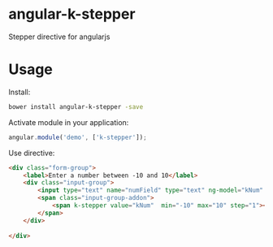 # angular-k-stepper
Stepper directive for angularjs

# Usage

Install:
```bash
bower install angular-k-stepper -save
```

Activate module in your application:

```javascript
angular.module('demo', ['k-stepper']);
```

Use directive:

```html
<div class="form-group">
    <label>Enter a number between -10 and 10</label>
    <div class="input-group">
        <input type="text" name="numField" type="text" ng-model="kNum" min="-10" max="10" class="form-control">
        <span class="input-group-addon">
            <span k-stepper value="kNum"  min="-10" max="10" step="1"></span>
        </span>
    </div>
    
</div>
```